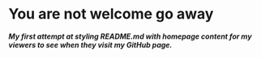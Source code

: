 # You are not welcome go away
_**My first attempt at styling README.md with homepage content for my viewers to see when they visit my GitHub page.**_



